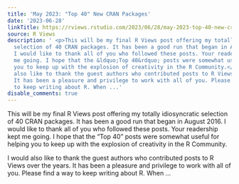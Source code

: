 ```yaml
---
title: 'May 2023: "Top 40" New CRAN Packages'
date: '2023-06-28'
linkTitle: https://rviews.rstudio.com/2023/06/28/may-2023-top-40-new-cran-packages/
source: R Views
description: ' <p>This will be my final R Views post offering my totally idiosyncratic
  selection of 40 CRAN packages. It has been a good run that began in August 2016.
  I would like to thank all of you who followed these posts. Your readership kept
  me going. I hope that the &ldquo;Top 40&rdquo; posts were somewhat useful for helping
  you to keep up with the explosion of creativity in the R Community.</p> <p>I would
  also like to thank the guest authors who contributed posts to R Views over the years.
  It has been a pleasure and privilege to work with all of you. Please find a way
  to keep writing about R. When ...'
disable_comments: true
---
```

 <p>This will be my final R Views post offering my totally idiosyncratic selection of 40 CRAN packages. It has been a good run that began in August 2016. I would like to thank all of you who followed these posts. Your readership kept me going. I hope that the &ldquo;Top 40&rdquo; posts were somewhat useful for helping you to keep up with the explosion of creativity in the R Community.</p> <p>I would also like to thank the guest authors who contributed posts to R Views over the years. It has been a pleasure and privilege to work with all of you. Please find a way to keep writing about R. When ...